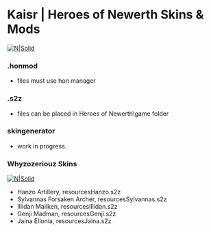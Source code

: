 # Kaisr | Heroes of Newerth Skins & Mods
  
 
[![N|Solid](https://steamuserimages-a.akamaihd.net/ugc/253716559956662500/18ED638E03E44FC02A499A0B370F2DD614FFCAC6/)](https://twitch.tv/kaisrLive)

### .honmod
  - files must use hon manager

### .s2z 
  - files can be placed in Heroes of Newerth\game folder

### skingenerator

 - work in progress.

### Whyzozeriouz Skins

[![N|Solid](https://steamuserimages-a.akamaihd.net/ugc/253716559956662500/18ED638E03E44FC02A499A0B370F2DD614FFCAC6/)](https://twitch.tv/whyzozeriouz)

 - Hanzo Artillery, resourcesHanzo.s2z
 - Sylvannas Forsaken Archer, resourcesSylvannas.s2z
 - Illidan Mailken, resourcesIllidan.s2z
 - Genji Madman, resourcesGenji.s2z
 - Jaina Ellonia, resourcesJaina.s2z
